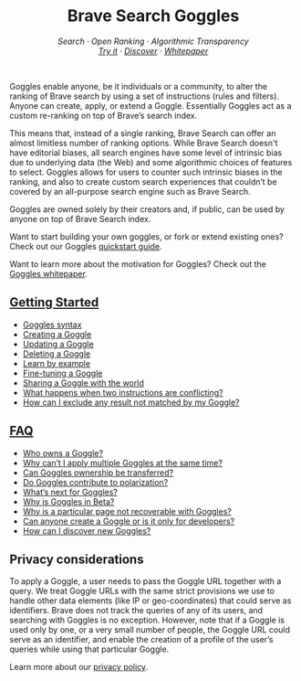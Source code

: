 <h1 align="center">Brave Search Goggles</h2>

<p align="center">
  <em>
    Search
    · Open Ranking
    · Algorithmic Transparency
  </em>
  <br />
  <em>
    <a href="https://search.brave.com/goggles">Try it</a>
    · <a href="https://search.brave.com/goggles/discover">Discover</a>
    · <a href="https://brave.com/goggles">Whitepaper</a>
  </em>
</p>
<br/>

Goggles enable anyone, be it individuals or a community, to alter the ranking
of Brave search by using a set of instructions (rules and filters). Anyone can
create, apply, or extend a Goggle. Essentially Goggles act as a custom
re-ranking on top of Brave’s search index.

This means that, instead of a single ranking, Brave Search can offer an almost
limitless number of ranking options. While Brave Search doesn't have editorial
biases, all search engines have some level of intrinsic bias due to underlying
data (the Web) and some algorithmic choices of features to select. Goggles
allows for users to counter such intrinsic biases in the ranking, and also to
create custom search experiences that couldn’t be covered by an all-purpose
search engine such as Brave Search.

Goggles are owned solely by their creators and, if public, can be used by
anyone on top of Brave Search index.

Want to start building your own goggles, or fork or extend existing ones? Check
out our Goggles [quickstart guide](./goggles/quickstart.goggle).

Want to learn more about the motivation for Goggles? Check out the [Goggles whitepaper](https://brave.com/goggles).

## [Getting Started](https://github.com/brave/goggles-quickstart/blob/main/getting-started.md#getting-started)

* [Goggles syntax](https://github.com/brave/goggles-quickstart/blob/main/getting-started.md#goggles-syntax)
* [Creating a Goggle](https://github.com/brave/goggles-quickstart/blob/main/getting-started.md#creating-a-goggle)
* [Updating a Goggle](https://github.com/brave/goggles-quickstart/blob/main/getting-started.md#updating-a-goggle)
* [Deleting a Goggle](https://github.com/brave/goggles-quickstart/blob/main/getting-started.md#deleting-a-goggle)
* [Learn by example](https://github.com/brave/goggles-quickstart/blob/main/getting-started.md#learn-by-example)
* [Fine-tuning a Goggle](https://github.com/brave/goggles-quickstart/blob/main/getting-started.md#fine-tuning-a-goggle)
* [Sharing a Goggle with the world](https://github.com/brave/goggles-quickstart/blob/main/getting-started.md#sharing-a-goggle-with-the-world)
* [What happens when two instructions are conflicting?](https://github.com/brave/goggles-quickstart/blob/main/getting-started.md#what-happens-when-two-instructions-are-conflicting)
* [How can I exclude any result not matched by my Goggle?](https://github.com/brave/goggles-quickstart/blob/main/getting-started.md#what-happens-when-two-instructions-are-conflicting)

## [FAQ](https://github.com/brave/goggles-quickstart/blob/main/faq.md#faq)

* [Who owns a Goggle?](https://github.com/brave/goggles-quickstart/blob/main/faq.md#who-owns-a-goggle)
* [Why can’t I apply multiple Goggles at the same time?](https://github.com/brave/goggles-quickstart/blob/main/faq.md#why-cant-i-apply-multiple-goggles-at-the-same-time)
* [Can Goggles ownership be transferred?](https://github.com/brave/goggles-quickstart/blob/main/faq.md#can-goggles-ownership-be-transferred)
* [Do Goggles contribute to polarization?](https://github.com/brave/goggles-quickstart/blob/main/faq.md#do-goggles-contribute-to-polarization)
* [What’s next for Goggles?](https://github.com/brave/goggles-quickstart/blob/main/faq.md#do-goggles-contribute-to-polarization)
* [Why is Goggles in Beta?](https://github.com/brave/goggles-quickstart/blob/main/faq.md#why-is-goggles-in-beta)
* [Why is a particular page not recoverable with Goggles?](https://github.com/brave/goggles-quickstart/blob/main/faq.md#why-is-a-particular-page-not-recoverable-with-goggles)
* [Can anyone create a Goggle or is it only for developers?](https://github.com/brave/goggles-quickstart/blob/main/faq.md#can-anyone-create-a-goggle-or-is-it-only-for-developers)
* [How can I discover new Goggles?](https://github.com/brave/goggles-quickstart/blob/main/faq.md#how-can-i-discover-new-goggles)


## Privacy considerations

To apply a Goggle, a user needs to pass the Goggle URL together with a query.
We treat Goggle URLs with the same strict provisions we use to handle other
data elements (like IP or geo-coordinates) that could serve as identifiers.
Brave does not track the queries of any of its users, and searching with
Goggles is no exception. However, note that if a Goggle is used only by one, or
a very small number of people, the Goggle URL could serve as an identifier, and
enable the creation of a profile of the user’s queries while using that
particular Goggle.

Learn more about our [privacy policy](https://search.brave.com/help/privacy-policy).
